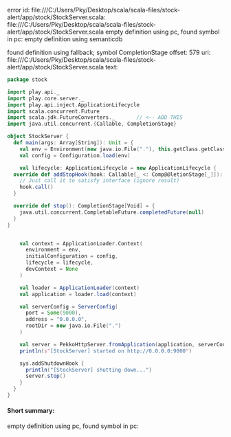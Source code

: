 error id: file:///C:/Users/Pky/Desktop/scala/scala-files/stock-alert/app/stock/StockServer.scala:
file:///C:/Users/Pky/Desktop/scala/scala-files/stock-alert/app/stock/StockServer.scala
empty definition using pc, found symbol in pc: 
empty definition using semanticdb

found definition using fallback; symbol CompletionStage
offset: 579
uri: file:///C:/Users/Pky/Desktop/scala/scala-files/stock-alert/app/stock/StockServer.scala
text:
```scala
package stock

import play.api._
import play.core.server._
import play.api.inject.ApplicationLifecycle
import scala.concurrent.Future
import scala.jdk.FutureConverters._       // <-- ADD THIS
import java.util.concurrent.{Callable, CompletionStage}

object StockServer {
  def main(args: Array[String]): Unit = {
    val env = Environment(new java.io.File("."), this.getClass.getClassLoader, Mode.Prod)
    val config = Configuration.load(env)

    val lifecycle: ApplicationLifecycle = new ApplicationLifecycle {
  override def addStopHook(hook: Callable[_ <: Comp@@letionStage[_]]): Unit = {
    // Just call it to satisfy interface (ignore result)
    hook.call()
  }

  override def stop(): CompletionStage[Void] = {
    java.util.concurrent.CompletableFuture.completedFuture(null)
  }
}


    val context = ApplicationLoader.Context(
      environment = env,
      initialConfiguration = config,
      lifecycle = lifecycle,
      devContext = None
    )

    val loader = ApplicationLoader(context)
    val application = loader.load(context)

    val serverConfig = ServerConfig(
      port = Some(9000),
      address = "0.0.0.0",
      rootDir = new java.io.File(".")
    )

    val server = PekkoHttpServer.fromApplication(application, serverConfig)
    println(s"[StockServer] started on http://0.0.0.0:9000")

    sys.addShutdownHook {
      println("[StockServer] shutting down...")
      server.stop()
    }
  }
}

```


#### Short summary: 

empty definition using pc, found symbol in pc: 